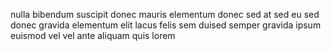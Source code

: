 nulla bibendum suscipit donec mauris elementum donec sed at sed eu sed donec
gravida elementum elit lacus felis sem duised semper gravida ipsum euismod vel
vel ante aliquam quis lorem